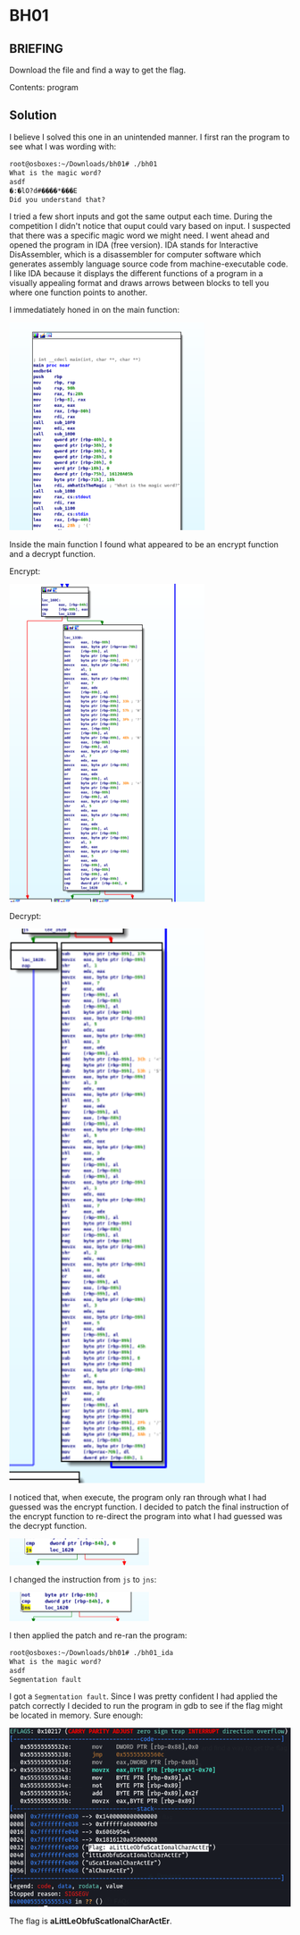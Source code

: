 # BH01
## BRIEFING
Download the file and find a way to get the flag.

Contents: program

## Solution

I believe I solved this one in an unintended manner. I first ran the program to see what I was wording with:

```console
root@osboxes:~/Downloads/bh01# ./bh01
What is the magic word?
asdf
�:�lO?d#����*���E	
Did you understand that?
```

I tried a few short inputs and got the same output each time. During the competition I didn't notice that ouput could vary based on input. I suspected that there was a specific magic word we might need. I went ahead and opened the program in IDA (free version). IDA stands for Interactive DisAssembler, which is a disassembler for computer software which generates assembly language source code from machine-executable code. I like IDA because it displays the different functions of a program in a visually appealing format and draws arrows between blocks to tell you where one function points to another.

I immedatiately honed in on the main function:

<img src="main.png" width="350">

Inside the main function I found what appeared to be an encrypt function and a decrypt function.

Encrypt:

<img src="encrypt.png" width="350">

Decrypt:

<img src="decrypt.png" width="350">

I noticed that, when execute, the program only ran through what I had guessed was the encrypt function. I decided to patch the final instruction of the encrypt function to re-direct the program into what I had guessed was the decrypt function.

<img src="jns.png" width="250">

I changed the instruction from `js` to `jns`:

<img src="jns_patch.png" width="250">

I then applied the patch and re-ran the program:

```console
root@osboxes:~/Downloads/bh01# ./bh01_ida 
What is the magic word?
asdf
Segmentation fault
```

I got a `Segmentation fault`. Since I was pretty confident I had applied the patch correctly I decided to run the program in gdb to see if the flag might be located in memory. Sure enough:

<img src="bh01.png" width="550">

The flag is **aLittLeObfuScatIonalCharActEr**.
